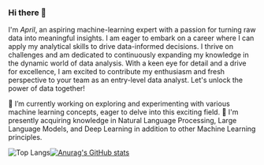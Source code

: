### Hi there 👋

<!--
**plengxvi/plengxvi** is a ✨ _special_ ✨ repository because its `README.md` (this file) appears on your GitHub profile.

Here are some ideas to get you started:

- 🔭 I’m currently working on ...
- 🌱 I’m currently learning ...
- 👯 I’m looking to collaborate on ...
- 🤔 I’m looking for help with ...
- 💬 Ask me about ...
- 📫 How to reach me: ...
- 😄 Pronouns: ...
- ⚡ Fun fact: ...
-->

I'm *April*, an aspiring machine-learning expert with a passion for turning raw data into meaningful insights. I am eager to embark on a career where I can apply my analytical skills to drive data-informed decisions. I thrive on challenges and am dedicated to continuously expanding my knowledge in the dynamic world of data analysis. With a keen eye for detail and a drive for excellence, I am excited to contribute my enthusiasm and fresh perspective to your team as an entry-level data analyst. Let's unlock the power of data together!

🔭 I’m currently working on exploring and experimenting with various machine learning concepts, eager to delve into this exciting field.
🌱 I'm presently acquiring knowledge in Natural Language Processing, Large Language Models, and Deep Learning in addition to other Machine Learning principles.

![Top Langs](https://github-readme-stats.vercel.app/api/top-langs/?username=plengxvi&layout=compact)[![Anurag's GitHub stats](https://github-readme-stats.vercel.app/api?username=plengxvi&show_icons=true&theme=highcontrast)](https://github.com/anuraghazra/github-readme-stats)

